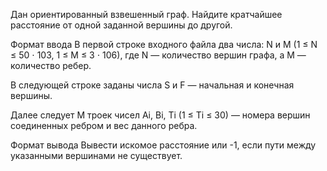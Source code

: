 Дан ориентированный взвешенный граф. Найдите кратчайшее расстояние от одной заданной вершины до другой.

Формат ввода
В первой строке входного файла два числа: N и M (1 ≤ N ≤ 50 ⋅ 103, 1 ≤ M ≤ 3 ⋅ 106), где N — количество вершин графа, а M — количество ребер.

В следующей строке заданы числа S и F — начальная и конечная вершины.

Далее следует M троек чисел Ai, Bi, Ti (1 ≤ Ti ≤ 30) — номера вершин соединенных ребром и вес данного ребра.

Формат вывода
Вывести искомое расстояние или -1, если пути между указанными вершинами не существует.
